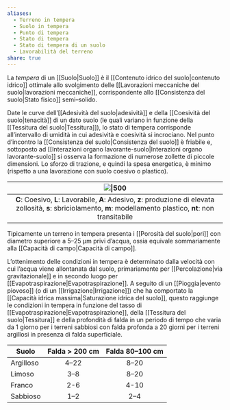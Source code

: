 ```yaml
---
aliases:
  - Terreno in tempera
  - Suolo in tempera
  - Punto di tempera
  - Stato di tempera
  - Stato di tempera di un suolo
  - Lavorabilità del terreno
share: true
---
```


La *tempera* di un [[Suolo|Suolo]] è il [[Contenuto idrico del suolo|contenuto idrico]] ottimale allo svolgimento delle [[Lavorazioni meccaniche del suolo|lavorazioni meccaniche]], corrispondente allo [[Consistenza del suolo|Stato fisico]] semi–solido.

Date le curve dell’[[Adesività del suolo|adesività]] e della [[Coesività del suolo|tenacità]] di un dato suolo (le quali variano in funzione della [[Tessitura del suolo|Tessitura]]), lo stato di tempera corrisponde all’intervallo di umidità in cui adesività e coesività si incrociano.
Nel punto d’incontro la [[Consistenza del suolo|Consistenza del suolo]] è friabile e, sottoposto ad [[Interazioni organo lavorante-suolo|Interazioni organo lavorante-suolo]] si osserva la formazione di numerose zollette di piccole dimensioni. Lo sforzo di trazione, e quindi la spesa energetica, è minimo (rispetto a una lavorazione con suolo coesivo o plastico).

|                                                                ![\|500](08a7518c25a58d8a97fe434c889f07a2_MD5%201.png)                                                                 |
|:------------------------------------------------------------------------------------------------------------------------------------------------------------------------:|
| **C**: Coesivo, **L**: Lavorabile, **A**: Adesivo, **z**: produzione di elevata zollosità, **s**: sbriciolamento, **m**: modellamento plastico, **nt**: non transitabile |

Tipicamente un terreno in tempera presenta i [[Porosità del suolo|pori]] con diametro superiore a 5–25 μm privi d’acqua, ossia equivale sommariamente alla [[Capacità di campo|Capacità di campo]].

L’ottenimento delle condizioni in tempera è determinato dalla velocità con cui l’acqua viene allontanata dal suolo, primariamente per [[Percolazione|via gravitazionale]] e in secondo luogo per [[Evapotraspirazione|Evapotraspirazione]].
A seguito di un [[Pioggia|evento piovoso]] (o di un [[Irrigazione|Irrigazione]]) che ha comportato la [[Capacità idrica massima|Saturazione idrica del suolo]], questo raggiunge le condizioni in tempera in funzione del tasso di [[Evapotraspirazione|Evapotraspirazione]], della [[Tessitura del suolo|Tessitura]] e della profondità di falda in un periodo di tempo che varia da 1 giorno per i terreni sabbiosi con falda profonda a 20 giorni per i terreni argillosi in presenza di falda superficiale.

| Suolo     | Falda > 200 cm | Falda 80–100 cm |
| --------- |:--------------:|:---------------:|
| Argilloso |      4–22      |      8–20       |
| Limoso    |      3–8       |      8–20       |
| Franco    |      2-6       |      4-10       |
| Sabbioso  |      1–2       |       2–4       |